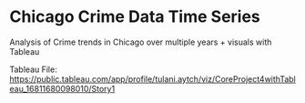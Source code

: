 # Chicago Crime Data Time Series 
  Analysis of Crime trends in Chicago over multiple years + visuals with Tableau

  Tableau File:
  https://public.tableau.com/app/profile/tulani.aytch/viz/CoreProject4withTableau_16811680098010/Story1 
